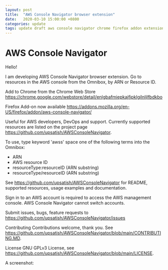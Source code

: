 ```yaml
---
layout: post
title:  "AWS Console Navigator browser extension"
date:   2020-03-10 15:00:00 +0800
categories: update
tags: update draft aws console navigator chrome firefox addon extension
---
```


# AWS Console Navigator

Hello!

I am developing AWS Console Navigator browser extension. Go to resources in the AWS console from the Omnibox, by ARN or Resource ID.

Add to Chrome from the Chrome Web Store https://chrome.google.com/webstore/detail/enlgbafmiepkajfipklgilnljlfbdkbo

Firefox Add-on now available https://addons.mozilla.org/en-US/firefox/addon/aws-console-navigator/

Useful for AWS developers, DevOps and support. Currently supported resources are listed on the project page https://github.com/upsatish/AWSConsoleNavigator.

To use, type keyword 'awss' space one of the following terms into the Omnibox:
* ARN
* AWS resource ID
* resourceType:resourceID (ARN substring)
* resourceType/resourceID (ARN substring)

See https://github.com/upsatish/AWSConsoleNavigator for README, supported resources, usage examples and documentation.

Sign in to an AWS account is required to access the AWS management console. AWS Console Navigator cannot switch accounts.

Submit issues, bugs, feature requests to https://github.com/upsatish/AWSConsoleNavigator/issues

Contributing
Contributions welcome, thank you. See https://github.com/upsatish/AWSConsoleNavigator/blob/main/CONTRIBUTING.MD.

License
GNU GPLv3 License, see https://github.com/upsatish/AWSConsoleNavigator/blob/main/LICENSE.

A screenshot:
